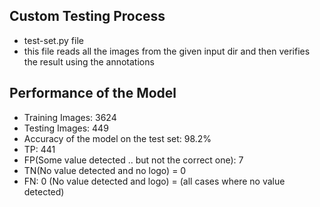 ## Custom Testing Process
- test-set.py file
- this file reads all the images from the given input dir and then verifies the result using the annotations

## Performance of the Model
- Training Images: 3624
- Testing Images: 449
- Accuracy of the model on the test set: 98.2%
- TP: 441
- FP(Some value detected .. but not the correct one): 7
- TN(No value detected and no logo) = 0  
- FN: 0 (No value detected and logo) = (all cases where no value detected)